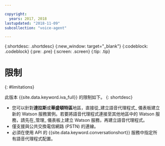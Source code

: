 ```yaml
---

copyright:
  years: 2017, 2018
lastupdated: "2018-11-09"
subcollection: "voice-agent"

---
```


{:shortdesc: .shortdesc}
{:new_window: target="_blank"}
{:codeblock: .codeblock}
{:pre: .pre}
{:screen: .screen}
{:tip: .tip}

# 限制
{: #limitations}

此版本 {{site.data.keyword.iva_full}} 的限制如下。
{: shortdesc}

* 您可以針對**達拉斯**或**華盛頓特區**地區，直接從_建立語音代理程式_ 儀表板建立新的 Watson 服務實例。若要將語音代理程式連接至其他地區中的 Watson 服務，請先在_管理_ 儀表板上建立 Watson 服務，再建立語音代理程式。
* 僅支援與公共交換電信網路 (PSTN) 的連線。
* 必須在使用 API 的 {{site.data.keyword.conversationshort}} 服務中指定所有語音代理程式配置。
